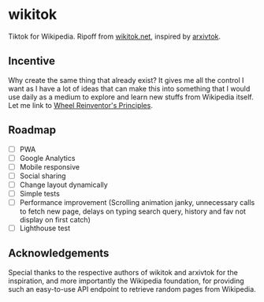 # wikitok

Tiktok for Wikipedia. Ripoff from [wikitok.net](https://wikitok.net/), inspired by [arxivtok](https://github.com/Miguel07Alm/arxivtok).

## Incentive

Why create the same thing that already exist? It gives me all the control I want as I have a lot of ideas that can make this into something that I would use daily as a medium to explore and learn new stuffs from Wikipedia itself. Let me link to [Wheel Reinventor's Principles](https://tobloef.com/blog/wheel-reinventors-principles/).

## Roadmap

- [ ] PWA
- [ ] Google Analytics
- [ ] Mobile responsive
- [ ] Social sharing
- [ ] Change layout dynamically
- [ ] Simple tests
- [ ] Performance improvement (Scrolling animation janky, unnecessary calls to fetch new page, delays on typing search query, history and fav not display on first catch)
- [ ] Lighthouse test

## Acknowledgements

Special thanks to the respective authors of wikitok and arxivtok for the inspiration, and more importantly the Wikipedia foundation, for providing such an easy-to-use API endpoint to retrieve random pages from Wikipedia.
